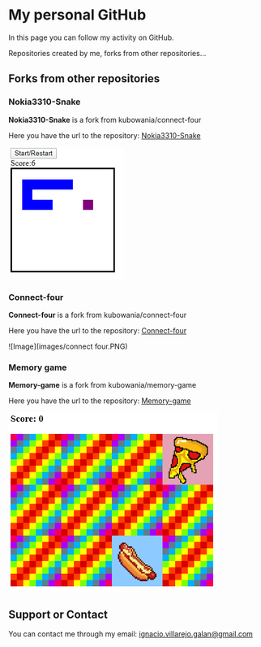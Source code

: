 # My personal GitHub 

In this page you can follow my activity on GitHub.

Repositories created by me, forks from other repositories...

## Forks from other repositories

### Nokia3310-Snake


**Nokia3310-Snake** is a fork from kubowania/connect-four

Here you have the url to the repository:
[Nokia3310-Snake](https://github.com/ignacio-villarejo-galan/Nokia3310-Snake) 

![Image](images/snake.PNG)

### Connect-four


**Connect-four** is a fork from kubowania/connect-four

Here you have the url to the repository:
[Connect-four](https://github.com/ignacio-villarejo-galan/connect-four) 

![Image](images/connect four.PNG)

### Memory game


**Memory-game** is a fork from kubowania/memory-game

Here you have the url to the repository:
[Memory-game](https://github.com/ignacio-villarejo-galan/memory-game) 


![Image](Captura.PNG)



## Support or Contact

You can contact me through my email: ignacio.villarejo.galan@gmail.com
